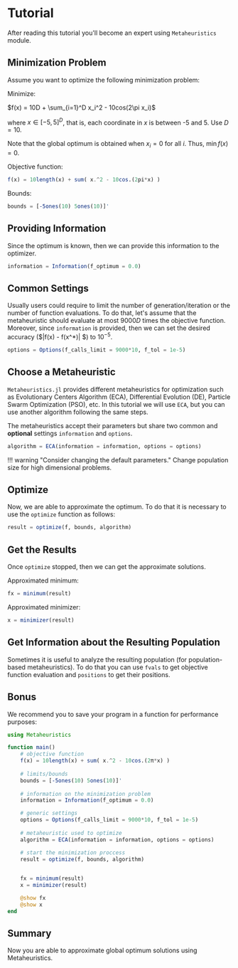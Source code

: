 # Tutorial

After reading this tutorial you'll become an expert using `Metaheuristics` module.

## Minimization Problem

Assume you want to optimize the following minimization problem:

Minimize:

$f(x) = 10D + \sum_{i=1}^D x_i^2 - 10cos(2\pi x_i)$

where $x\in [-5, 5]^D$, that is, each coordinate in $x$ is between -5 and 5. Use $D=10$.

Note that the global optimum is obtained when $x_i = 0$ for all $i$. Thus, $\min f(x) = 0$.

Objective function:

```julia
f(x) = 10length(x) + sum( x.^2 - 10cos.(2pi*x) )
```

Bounds:

```julia
bounds = [-5ones(10) 5ones(10)]'
```

## Providing Information

Since the optimum is known, then we can provide this information to the optimizer.

```julia
information = Information(f_optimum = 0.0)
```

## Common Settings

Usually users could require to limit the number of generation/iteration or the number
of function evaluations. To do that, let's assume that the metaheuristic should evaluate at most
$9000D$ times the objective function. Moreover, since `information` is provided, then we
can set the desired accuracy ($|f(x) - f(x^*)| $) to $10^{-5}$.

```julia
options = Options(f_calls_limit = 9000*10, f_tol = 1e-5)
```

## Choose a Metaheuristic

`Metaheuristics.jl` provides different metaheuristics for optimization such as
Evolutionary Centers Algorithm (ECA), Differential Evolution (DE), Particle Swarm
Optimization (PSO), etc. In this tutorial we will use `ECA`, but you can use another
algorithm following the same steps.

The metaheuristics accept their parameters but share two common and **optional** settings
`information` and `options`.

```julia
algorithm = ECA(information = information, options = options)
```

!!! warning "Consider changing the default parameters."
    Change population size for high dimensional problems.

## Optimize

Now, we are able to approximate the optimum. To do that it is necessary to use the `optimize`
function as follows:

```julia
result = optimize(f, bounds, algorithm)
```

## Get the Results

Once `optimize` stopped, then we can get the approximate solutions.

Approximated minimum:

```julia
fx = minimum(result)
```

Approximated minimizer:

```julia
x = minimizer(result)
```

## Get Information about the Resulting Population

Sometimes it is useful to analyze the resulting population (for population-based metaheuristics).
To do that you can use `fvals` to get objective function evaluation and `positions` to
get their positions.

## Bonus

We recommend you to save  your program in a function for performance purposes:

```julia
using Metaheuristics

function main()
    # objective function
    f(x) = 10length(x) + sum( x.^2 - 10cos.(2π*x) )
    
    # limits/bounds
    bounds = [-5ones(10) 5ones(10)]'
    
    # information on the minimization problem
    information = Information(f_optimum = 0.0)

    # generic settings
    options = Options(f_calls_limit = 9000*10, f_tol = 1e-5)
    
    # metaheuristic used to optimize
    algorithm = ECA(information = information, options = options)

    # start the minimization proccess
    result = optimize(f, bounds, algorithm)

    
    fx = minimum(result)
    x = minimizer(result)

    @show fx
    @show x
end

```

## Summary

Now you are able to approximate global optimum solutions using Metaheuristics.
